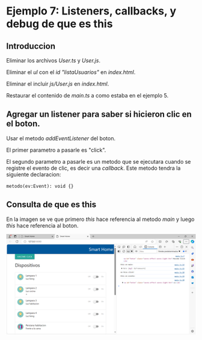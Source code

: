 # Ejemplo 7: Listeners, callbacks, y debug de que es this

## Introduccion

Eliminar los archivos *User.ts* y *User.js*.

Eliminar el *ul* con el _id "listaUsuarios"_ en *index.html*.

Eliminar el incluir _js/User.js_ en *index.html*.

Restaurar el contenido de *main.ts* a como estaba en el ejemplo 5.

## Agregar un listener para saber si hicieron clic en el boton.

Usar el metodo *addEventListener* del boton.

El primer parametro a pasarle es "click".

El segundo parametro a pasarle es un metodo que se ejecutara cuando se registre el evento de clic, es decir una *callback*. Este metodo tendra la siguiente declaracion:

    metodo(ev:Event): void {}

## Consulta de que es this

En la imagen se ve que primero *this* hace referencia al metodo *main* y luego *this* hace referencia al boton.

![que_es_this](/ej7-ts5/que_es_this.png)